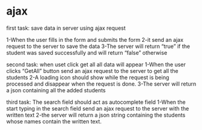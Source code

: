 # ajax

first task:
save data in server using ajax request

1-When the user fills in the form and submits the form
2-it send an ajax request to the server to save the data
3-The server will return “true” if the student was saved successfully and will return “false” otherwise


second task:
when uset click get all all data will appear
1-When the user clicks “GetAll” button send an ajax request to the server to get all the students 
2-A loading icon should show while the request is being processed and disappear when the request is done.
3-The server will return a json containing all the added students


third task:
The search field should act as autocomplete field
1-When the start typing in the search field send an ajax request to the server with the written text
2-the server will return a json string containing the students whose names contain the written text.

